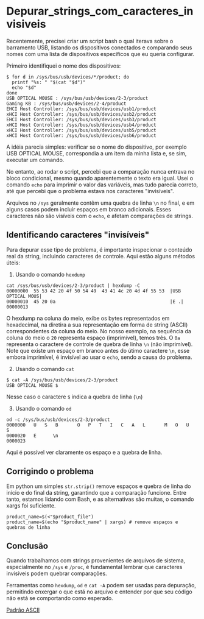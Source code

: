 # Depurar_strings_com_caracteres_invisiveis


Recentemente, precisei criar um script bash o qual iterava sobre o barramento 
USB, listando os dispositivos conectados e comparando seus nomes com uma lista
de dispositivos específicos que eu queria configurar. 

Primeiro identifiquei o nome dos dispositivos:

```
$ for d in /sys/bus/usb/devices/*/product; do
  printf "%s: " "$(cat "$d")"
  echo "$d"
done
USB OPTICAL MOUSE : /sys/bus/usb/devices/2-3/product
Gaming KB : /sys/bus/usb/devices/2-4/product
EHCI Host Controller: /sys/bus/usb/devices/usb1/product
xHCI Host Controller: /sys/bus/usb/devices/usb2/product
EHCI Host Controller: /sys/bus/usb/devices/usb3/product
xHCI Host Controller: /sys/bus/usb/devices/usb4/product
xHCI Host Controller: /sys/bus/usb/devices/usb5/product
xHCI Host Controller: /sys/bus/usb/devices/usb6/product

```

A idéia parecia simples: verificar se o nome do dispositivo, por exemplo USB 
OPTICAL MOUSE, correspondia a um item da minha lista e, se sim, executar um comando.

No entanto, ao rodar o script, percebi que a comparação nunca entrava no bloco
condicional, mesmo quando aparentemente o texto era igual. Usei o comando `echo`
para  imprimir o valor das variáveis, mas tudo parecia correto, até que percebi 
que o problema estava nos caracteres "invisíveis".

Arquivos no `/sys` geralmente contêm uma quebra de linha `\n` no final, e em 
alguns casos podem incluir espaços em branco adicionais. Esses caracteres não 
são visíveis com o `echo`, e afetam comparações de strings. 



## Identificando caracteres "invisíveis"

Para depurar esse tipo de problema, é importante inspecionar o conteúdo real da
string, incluindo caracteres de controle. Aqui estão alguns métodos úteis:


1. Usando o comando `hexdump`

```
cat /sys/bus/usb/devices/2-3/product | hexdump -C
00000000  55 53 42 20 4f 50 54 49  43 41 4c 20 4d 4f 55 53  |USB OPTICAL MOUS|
00000010  45 20 0a                                          |E .|
00000013
```

O hexdump na coluna do meio, exibe os bytes representados em hexadecimal, na 
diretira a sua representação em forma de string (ASCII) correspondentes da 
coluna do meio. No nosso exemplo, na sequência da coluna do meio o `20` 
representa espaço (imprimível), temos três. O `0a` representa o caractere de 
controle de quebra de linha `\n` (não imprimível). Note que existe um espaço 
em branco antes do útimo caractere `\n`, esse embora imprimível, é invisível 
ao usar o `echo`, sendo a causa do problema.


2. Usando o comando `cat`

```
$ cat -A /sys/bus/usb/devices/2-3/product
USB OPTICAL MOUSE $
```

Nesse caso o caractere `$` indica a quebra de linha (`\n`)

3. Usando o comando `od`

```
od -c /sys/bus/usb/devices/2-3/product
0000000   U   S   B       O   P   T   I   C   A   L       M   O   U   S
0000020   E      \n
0000023
```
Aqui é possível ver claramente os espaço e a quebra de linha.

## Corrigindo o problema

Em python um simples `str.strip()` remove espaços e quebra de linha do início e
do final da string, garantindo que a comparação funcione. Entre tanto, estamos
lidando com Bash, e as alternativas são muitas, o comando xargs foi suficiente.

```
product_name=$(<"$product_file")
product_name=$(echo "$product_name" | xargs) # remove espaços e quebras de linha
```

## Conclusão

Quando trabalhamos com strings provenientes de arquivos de sistema, especialmente
no `/sys` e `/proc`, é fundamental lembrar que caracteres invisíveis podem quebrar 
comparações.

Ferramentas como `hexdump`, `od` e `cat -A` podem ser usadas para depuração, 
permitindo enxergar o que está no arquivo e entender por que seu código não está
se comportando como esperado.

[Padrão ASCII](https://pt.wikipedia.org/wiki/ASCII)


